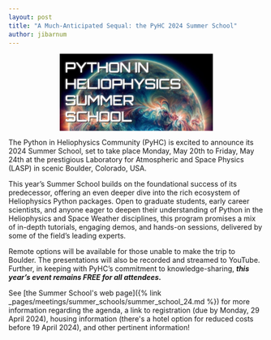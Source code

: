 ```yaml
---
layout: post
title: "A Much-Anticipated Sequal: the PyHC 2024 Summer School"
author: jibarnum
---
```


<img src="/../img/page_images/summer-school-24.jpg" alt="Summer School Monday, 20 May 2024 – Friday, 24 May 2024" style="display: block; margin-left: auto; margin-right: auto; width: 60%">

The Python in Heliophysics Community (PyHC) is excited to announce its 2024 Summer School, set to take place Monday, May 20th to Friday, May 24th at the prestigious Laboratory for Atmospheric and Space Physics (LASP) in scenic Boulder, Colorado, USA.

This year’s Summer School builds on the foundational success of its predecessor, offering an even deeper dive into the rich ecosystem of Heliophysics Python packages. Open to graduate students, early career scientists, and anyone eager to deepen their understanding of Python in the Heliophysics and Space Weather disciplines, this program promises a mix of in-depth tutorials, engaging demos, and hands-on sessions, delivered by some of the field’s leading experts.

Remote options will be available for those unable to make the trip to Boulder. The presentations will also be recorded and streamed to YouTube. Further, in keeping with PyHC’s commitment to knowledge-sharing, ***this year’s event remains FREE for all attendees.***

See [the Summer School's web page]({% link _pages/meetings/summer_schools/summer_school_24.md %}) for more information regarding the agenda, a link to registration (due by Monday, 29 April 2024), housing information (there's a hotel option for reduced costs before 19 April 2024), and other pertinent information!

